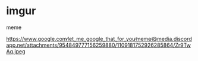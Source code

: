 # imgur
meme

https://www.google.com∕let_me_google_that_for_you∕meme∕@media.discordapp.net/attachments/954849777156259880/1109181752926285864/Zr9TwAq.jpeg
